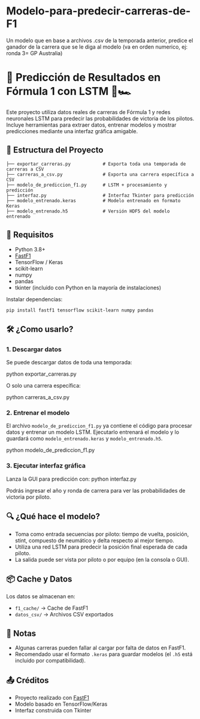 # Modelo-para-predecir-carreras-de-F1
Un modelo que en base a archivos .csv de la temporada anterior, predice el ganador de la carrera que se le diga al modelo (va en orden numerico, ej: ronda 3= GP Australia)
# 🏁 Predicción de Resultados en Fórmula 1 con LSTM 🧠🏎️

Este proyecto utiliza datos reales de carreras de Fórmula 1 y redes neuronales LSTM para predecir las probabilidades de victoria de los pilotos. Incluye herramientas para extraer datos, entrenar modelos y mostrar predicciones mediante una interfaz gráfica amigable.

## 📁 Estructura del Proyecto

```
├── exportar_carreras.py            # Exporta toda una temporada de carreras a CSV
├── carreras_a_csv.py               # Exporta una carrera específica a CSV
├── modelo_de_prediccion_f1.py      # LSTM + procesamiento y predicción
├── interfaz.py                     # Interfaz Tkinter para predicción
├── modelo_entrenado.keras          # Modelo entrenado en formato Keras
├── modelo_entrenado.h5             # Versión HDF5 del modelo entrenado
```

## 🚀 Requisitos

- Python 3.8+
- [FastF1](https://theoehrly.github.io/Fast-F1/)
- TensorFlow / Keras
- scikit-learn
- numpy
- pandas
- tkinter (incluido con Python en la mayoría de instalaciones)

Instalar dependencias:

```
pip install fastf1 tensorflow scikit-learn numpy pandas
```

## 🛠️ ¿Como usarlo?

### 1. Descargar datos

Se puede descargar datos de toda una temporada:

python exportar_carreras.py

O solo una carrera específica:

python carreras_a_csv.py

### 2. Entrenar el modelo

El archivo `modelo_de_prediccion_f1.py` ya contiene el código para procesar datos y entrenar un modelo LSTM. Ejecutarlo entrenará el modelo y lo guardará como `modelo_entrenado.keras` y `modelo_entrenado.h5`.

python modelo_de_prediccion_f1.py


### 3. Ejecutar interfaz gráfica

Lanza la GUI para predicción con:
python interfaz.py


Podrás ingresar el año y ronda de carrera para ver las probabilidades de victoria por piloto.

## 🔍 ¿Qué hace el modelo?

- Toma como entrada secuencias por piloto: tiempo de vuelta, posición, stint, compuesto de neumático y delta respecto al mejor tiempo.
- Utiliza una red LSTM para predecir la posición final esperada de cada piloto.
- La salida puede ser vista por piloto o por equipo (en la consola o GUI).

## 📦 Cache y Datos

Los datos se almacenan en:
- `f1_cache/` → Cache de FastF1
- `datos_csv/` → Archivos CSV exportados

## 📌 Notas

- Algunas carreras pueden fallar al cargar por falta de datos en FastF1.
- Recomendado usar el formato `.keras` para guardar modelos (el `.h5` está incluido por compatibilidad).

## 📤 Créditos

- Proyecto realizado con [FastF1](https://github.com/theOehrly/Fast-F1)
- Modelo basado en TensorFlow/Keras
- Interfaz construida con Tkinter
